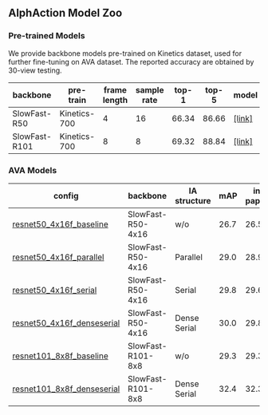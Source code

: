 ## AlphAction Model Zoo

### Pre-trained Models

We provide backbone models pre-trained on Kinetics dataset, used for further
fine-tuning on AVA dataset. The reported accuracy are obtained by 30-view testing.

| backbone | pre-train | frame length | sample rate | top-1 | top-5 | model |
| ------------- | ------------- | ------------- | ------------- | ------------- | ------------- | ------------- |
| SlowFast-R50 | Kinetics-700 | 4 | 16 | 66.34 | 86.66 | [[link]](https://drive.google.com/file/d/1bNcF295jxY4Zbqf0mdtsw9QifpXnvOyh/view?usp=sharing) |
| SlowFast-R101 | Kinetics-700 | 8 | 8 | 69.32 | 88.84 | [[link]](https://drive.google.com/file/d/1v1FdPUXBNRj-oKfctScT4L4qk8L1k3Gg/view?usp=sharing) |

### AVA Models

| config | backbone | IA structure | mAP | in paper | model |
| ------------- | ------------- | ------------- | ------------- | ------------- | ------------- |
| [resnet50_4x16f_baseline](config_files/resnet50_4x16f_baseline.yaml) | SlowFast-R50-4x16 | w/o | 26.7 | 26.5 | [[link]](https://drive.google.com/file/d/1_yAxk6R58Dn6IjBCx-WBwCQEf_582Vuv/view?usp=sharing) |
| [resnet50_4x16f_parallel](config_files/resnet50_4x16f_parallel.yaml) | SlowFast-R50-4x16 | Parallel | 29.0 | 28.9 | [[link]](https://drive.google.com/file/d/13iDNnkxjDqo8OuEhnHFe3P-fERHTbFaD/view?usp=sharing) |
| [resnet50_4x16f_serial](config_files/resnet50_4x16f_serial.yaml) | SlowFast-R50-4x16 | Serial | 29.8 | 29.6 | [[link]](https://drive.google.com/file/d/1S6NIPQ8NoZpzOKkHjzdpFVOtsU6GjqIv/view?usp=sharing) |
| [resnet50_4x16f_denseserial](config_files/resnet50_4x16f_denseserial.yaml) | SlowFast-R50-4x16 | Dense Serial | 30.0 | 29.8 | [[link]](https://drive.google.com/file/d/1OZmlA6V6XoWEA_usyijUREOYujzYL_kP/view?usp=sharing) | 
| [resnet101_8x8f_baseline](config_files/resnet101_8x8f_baseline.yaml) | SlowFast-R101-8x8 | w/o | 29.3 | 29.3 | [[link]](https://drive.google.com/file/d/1GC56oNEX00oEH8aiGYdFMKENdWf2VvAY/view?usp=sharing) |
| [resnet101_8x8f_denseserial](config_files/resnet101_8x8f_denseserial.yaml) | SlowFast-R101-8x8 | Dense Serial | 32.4 | 32.3 | [[link]](https://drive.google.com/file/d/1DKHo0XoBjrTO2fHTToxbV0mAPzgmNH3x/view?usp=sharing) |
